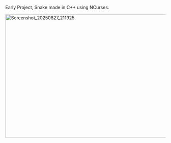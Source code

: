 Early Project, Snake made in C++ using NCurses.

<img width="606" height="389" alt="Screenshot_20250827_211925" src="https://github.com/user-attachments/assets/c00c1bde-4700-4dd4-9d4c-b77580d6b8a1" />
